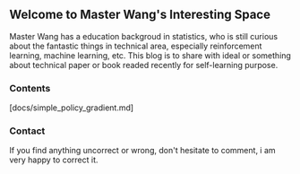## Welcome to Master Wang's Interesting Space

Master Wang has a education backgroud in statistics, who is still curious about the fantastic things in technical area, especially reinforcement learning, machine learning, etc. This blog is to share with ideal or something about technical paper or book readed recently for self-learning purpose. 

### Contents

[docs/simple_policy_gradient.md]





### Contact

If you find anything uncorrect or wrong, don't hesitate to comment, i am very happy to correct it.
